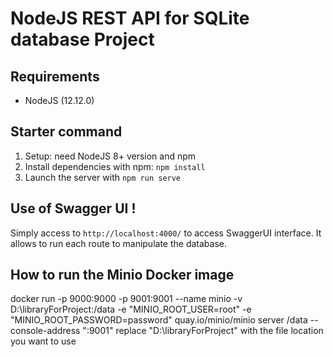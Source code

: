 # NodeJS REST API for SQLite database Project

## Requirements
- NodeJS (12.12.0)

## Starter command

1. Setup: need NodeJS 8+ version and npm
2. Install dependencies with npm: `npm install`
3. Launch the server with `npm run serve`

## Use of Swagger UI !
Simply access to `http://localhost:4000/` to access SwaggerUI interface. It allows to run each route to manipulate the database.

## How to run the Minio Docker image
docker run -p 9000:9000 -p 9001:9001 --name minio -v D:\libraryForProject:/data -e "MINIO_ROOT_USER=root" -e "MINIO_ROOT_PASSWORD=password" quay.io/minio/minio server /data --console-address ":9001"
replace "D:\libraryForProject" with the file location you want to use